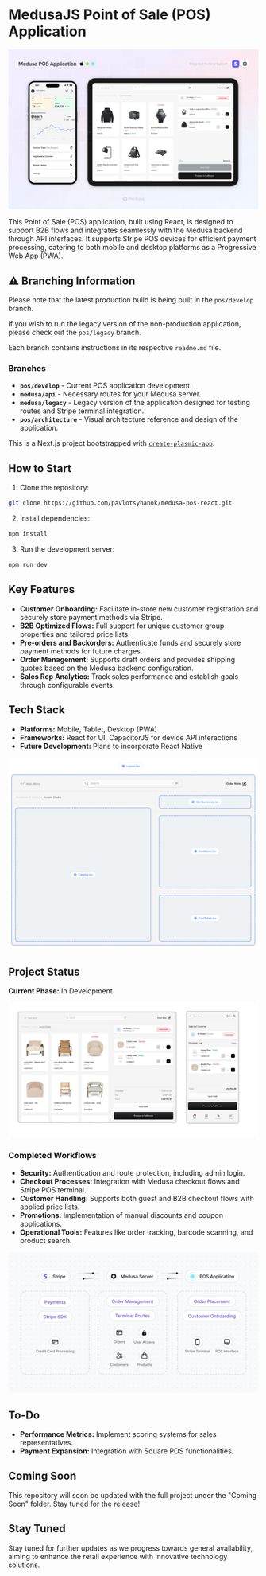 # MedusaJS Point of Sale (POS) Application

![POS Application Interface](./public/coming-soon/thumbnail-image.jpg)

This Point of Sale (POS) application, built using React, is designed to support B2B flows and integrates seamlessly with the Medusa backend through API interfaces. It supports Stripe POS devices for efficient payment processing, catering to both mobile and desktop platforms as a Progressive Web App (PWA).

## ⚠️ Branching Information

Please note that the latest production build is being built in the `pos/develop` branch.

If you wish to run the legacy version of the non-production application, please check out the `pos/legacy` branch.

Each branch contains instructions in its respective `readme.md` file.

### Branches

- **`pos/develop`** - Current POS application development.
- **`medusa/api`** - Necessary routes for your Medusa server.
- **`medusa/legacy`** - Legacy version of the application designed for testing routes and Stripe terminal integration.
- **`pos/architecture`** - Visual architecture reference and design of the application.

This is a Next.js project bootstrapped with [`create-plasmic-app`](https://www.npmjs.com/package/create-plasmic-app).

## How to Start

1. Clone the repository:

```bash
git clone https://github.com/pavlotsyhanok/medusa-pos-react.git
```
2. Install dependencies:

```bash
npm install
```
3. Run the development server:

```bash
npm run dev
```

## Key Features

- **Customer Onboarding:** Facilitate in-store new customer registration and securely store payment methods via Stripe.
- **B2B Optimized Flows:** Full support for unique customer group properties and tailored price lists.
- **Pre-orders and Backorders:** Authenticate funds and securely store payment methods for future charges.
- **Order Management:** Supports draft orders and provides shipping quotes based on the Medusa backend configuration.
- **Sales Rep Analytics:** Track sales performance and establish goals through configurable events.

## Tech Stack

- **Platforms:** Mobile, Tablet, Desktop (PWA)
- **Frameworks:** React for UI, CapacitorJS for device API interactions
- **Future Development:** Plans to incorporate React Native

![POS Flows](./public/coming-soon/pos-layout.png)

## Project Status

**Current Phase:** In Development

![POS Flows](./public/coming-soon/preview.png)

### Completed Workflows

- **Security:** Authentication and route protection, including admin login.
- **Checkout Processes:** Integration with Medusa checkout flows and Stripe POS terminal.
- **Customer Handling:** Supports both guest and B2B checkout flows with applied price lists.
- **Promotions:** Implementation of manual discounts and coupon applications.
- **Operational Tools:** Features like order tracking, barcode scanning, and product search.

![POS Flows](./public/coming-soon/pos-flows.png)

## To-Do

- **Performance Metrics:** Implement scoring systems for sales representatives.
- **Payment Expansion:** Integration with Square POS functionalities.

## Coming Soon

This repository will soon be updated with the full project under the "Coming Soon" folder. Stay tuned for the release!

## Stay Tuned

Stay tuned for further updates as we progress towards general availability, aiming to enhance the retail experience with innovative technology solutions.
